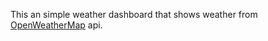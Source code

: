This an simple weather dashboard that shows weather from [OpenWeatherMap](https://openweathermap.org/) api.